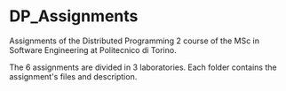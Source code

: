 # DP_Assignments
Assignments of the Distributed Programming 2 course of the MSc in Software Engineering at Politecnico di Torino.

The 6 assignments are divided in 3 laboratories. Each folder contains the assignment's files and description. 
